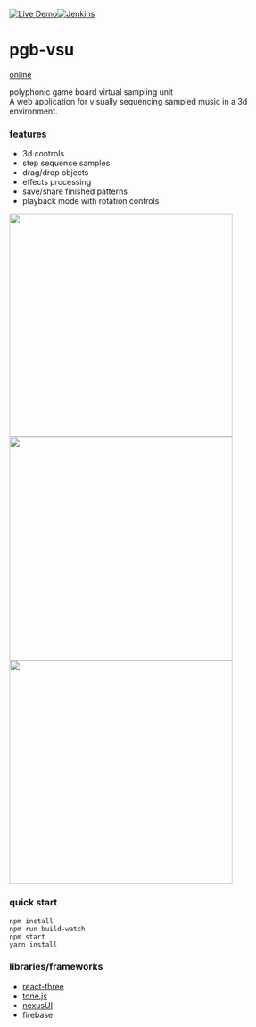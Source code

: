 [![Live Demo](https://img.shields.io/badge/demo-online-green.svg)](http://pgb-vsu.club)[![Jenkins](https://img.shields.io/github/license/mashape/apistatus.svg)](https://github.com/anniejiwon/PGB/blob/master/LICENSE)

# pgb-vsu

[online](http://pgb-vsu.club)

polyphonic game board virtual sampling unit  
A web application for visually sequencing sampled music in a 3d environment. 

### features

* 3d controls 
* step sequence samples
* drag/drop objects
* effects processing 
* save/share finished patterns
* playback mode with rotation controls

<img src="https://github.com/anniejiwon/PGB/raw/master/public/images/screenshot1.png" width="400">
<img src="https://github.com/anniejiwon/PGB/raw/master/public/images/screenshot2.png" width="400">
<img src="https://github.com/anniejiwon/PGB/raw/master/public/images/screenshot3.png" width="400">

### quick start

```
npm install
npm run build-watch
npm start
yarn install
```

### libraries/frameworks

* [react-three](https://github.com/Izzimach/react-three)
* [tone.js](https://github.com/Tonejs/Tone.js)
* [nexusUI](https://github.com/lsu-emdm/nexusUI)
* firebase

